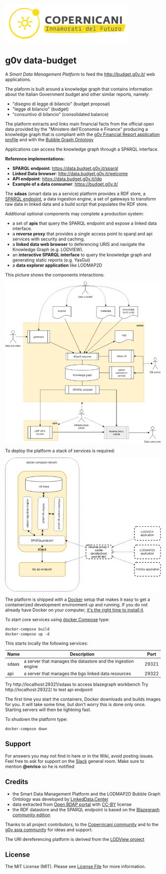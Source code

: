 ![copernicani](doc/copernicani-logo.png)

# g0v data-budget

A *Smart Data Management Platform* to feed the http://budget.g0v.it/ web applications.

The plaform is built around a knowledge graph that contains information about
the Italian Government budget and other similar reports, namely:

- "disegno di legge di bilancio" (budget proposal)
- "legge di bilancio" (budget)
- "consuntivo di bilancio" (consolidated balance)

The platform extracts and links main financial facts from the official open data provided by the "Ministero dell'Economia e Finance" producing a knowledge graph that is compliant with the [g0v Financial Report application profile](https://github.com/g0v-it/ontologies/tree/master/fr-ap) and with the [Bubble Graph Ontology](http://linkeddata.center/lodmap-bgo/v1)

Applications can access the knowledge graph through a SPARQL interface.


**Reference implementations:**

- **SPARQL endpoint**: https://data.budget.g0v.it/sparql
- **Linked Data browser**: http://data.budget.g0v.it/welcome 
- **API endpoint**: https://data.budget.g0v.it/ldp
- **Example of a data consumer**: https://budget.g0v.it/


The **sdaas** (smart data as a service) platform  provides a RDF store, a [SPARQL endpoint](https://www.w3.org/TR/sparql11-overview), a data ingestion engine, a set of gateways to transform raw data in linked data and a build script that populates the RDF store.

Additional optional components may complete a production system:

- a set of **apis** that query the SPARQL endpoint and expose a linked data interface. 
- a **reverse proxy** that provides a single access point to sparql and api services with security and caching.
- a **linked data web browser** to deferencing URIS and navigate the Knowledge Graph (e.g. LODVIEW).
- an **interactive SPARQL interface** to query the knowledge graph and generating static reports (e.g. YasGui)
- a **data explorer application** like LODMAP2D


This picture shows the components interactions:

![architecture](doc/architecture.png)


To deploy the platform a stack of services is required:

![stack](doc/stack.png)

The platform is shipped with a [Docker](https://docker.com) setup that makes it easy 
to get a containerized development environment up and running. 
If you do not already have Docker on your computer, 
[it's the right time to install it](https://docs.docker.com/install/).

To start core services using [docker Compose](https://docs.docker.com/compose/) type: 

```
docker-compose build
docker-compose up -d
```

This starts locally the following services:


| Name        | Description                                                   | Port 
| ----------- | ------------------------------------------------------------- | ------- 
| sdaas       | a server that manages the datastore and the ingestion engine  | 29321    
| api         | a server that manages the bgo linked data resources           | 29322 

Try http://localhost:29321/sdaas to access blazegraph workbench
Try http://localhost:29322/ to test api endpoint

The first time you start the containers, Docker downloads and builds images for you. It will take some time, but don't worry
this is done only once. Starting servers will then be lightning fast.



To shudown the platform type: 

```
docker-compose down
```


## Support

For answers you may not find in here or in the Wiki, avoid posting issues. Feel free to ask for support on the [Slack](https://copernicani.slack.com/) general room. Make sure to mention **@enrico** so he is notified


## Credits

- the Smart Data Management Platform and the LODMAP2D Bubble Graph Ontology was developed by [LinkedData.Center](http://LinkedData.Center/)
- data extracted from [Open BDAP portal](https://bdap-opendata.mef.gov.it/) with [CC-BY](http://creativecommons.org/licenses/by/3.0) license
- the RDF datastore and the SPARQL endpoint is based on the [Blazegraph community edition](https://www.blazegraph.com/)

Thanks to all project contributors, to the [Copernicani community](https://copernicani.it/) and to the [g0v asia community](http://g0v.asia) for ideas and support.

The URI dereferencing platform is derived from the [LODView project](https://github.com/dvcama/LodView)


## License

The MIT License (MIT). Please see [License File](LICENSE) for more information.
